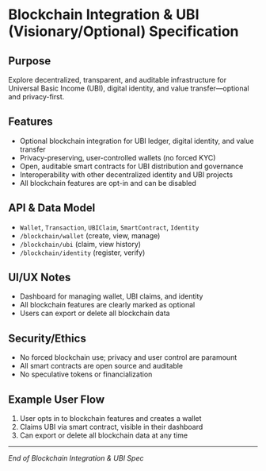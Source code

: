 # Blockchain Integration & UBI (Visionary/Optional) Specification

## Purpose
Explore decentralized, transparent, and auditable infrastructure for Universal Basic Income (UBI), digital identity, and value transfer—optional and privacy-first.

## Features
* Optional blockchain integration for UBI ledger, digital identity, and value transfer
* Privacy-preserving, user-controlled wallets (no forced KYC)
* Open, auditable smart contracts for UBI distribution and governance
* Interoperability with other decentralized identity and UBI projects
* All blockchain features are opt-in and can be disabled

## API & Data Model
* `Wallet`, `Transaction`, `UBIClaim`, `SmartContract`, `Identity`
* `/blockchain/wallet` (create, view, manage)
* `/blockchain/ubi` (claim, view history)
* `/blockchain/identity` (register, verify)

## UI/UX Notes
* Dashboard for managing wallet, UBI claims, and identity
* All blockchain features are clearly marked as optional
* Users can export or delete all blockchain data

## Security/Ethics
* No forced blockchain use; privacy and user control are paramount
* All smart contracts are open source and auditable
* No speculative tokens or financialization

## Example User Flow
1. User opts in to blockchain features and creates a wallet
2. Claims UBI via smart contract, visible in their dashboard
3. Can export or delete all blockchain data at any time

---
*End of Blockchain Integration & UBI Spec*